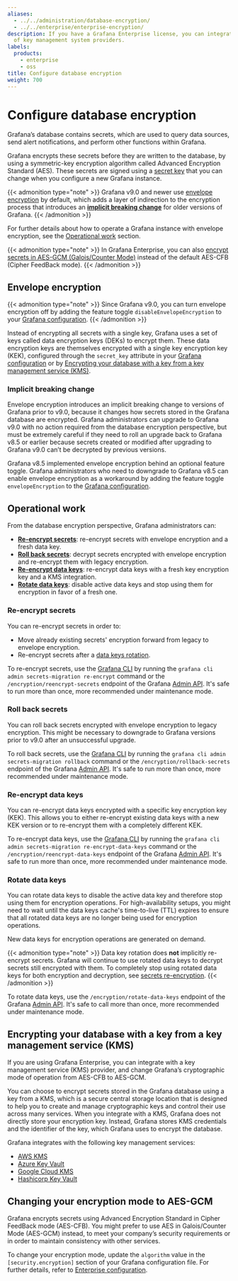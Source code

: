 ```yaml
---
aliases:
  - ../../administration/database-encryption/
  - ../../enterprise/enterprise-encryption/
description: If you have a Grafana Enterprise license, you can integrate with a variety
  of key management system providers.
labels:
  products:
    - enterprise
    - oss
title: Configure database encryption
weight: 700
---
```


# Configure database encryption

Grafana’s database contains secrets, which are used to query data sources, send alert notifications, and perform other functions within Grafana.

Grafana encrypts these secrets before they are written to the database, by using a symmetric-key encryption algorithm called Advanced Encryption Standard (AES). These secrets are signed using a [secret key](../../configure-grafana/#secret_key) that you can change when you configure a new Grafana instance.

{{< admonition type="note" >}}
Grafana v9.0 and newer use [envelope encryption](#envelope-encryption) by default, which adds a layer of indirection to the encryption process that introduces an [**implicit breaking change**](#implicit-breaking-change) for older versions of Grafana.
{{< /admonition >}}

For further details about how to operate a Grafana instance with envelope encryption, see the [Operational work](#operational-work) section.

{{< admonition type="note" >}}
In Grafana Enterprise, you can also [encrypt secrets in AES-GCM (Galois/Counter Mode)](#changing-your-encryption-mode-to-aes-gcm) instead of the default AES-CFB (Cipher FeedBack mode).
{{< /admonition >}}

## Envelope encryption

{{< admonition type="note" >}}
Since Grafana v9.0, you can turn envelope encryption off by adding the feature toggle `disableEnvelopeEncryption` to your [Grafana configuration](../../configure-grafana/#feature_toggles).
{{< /admonition >}}

Instead of encrypting all secrets with a single key, Grafana uses a set of keys called data encryption keys (DEKs) to encrypt them. These data encryption keys are themselves encrypted with a single key encryption key (KEK), configured through the `secret_key` attribute in your
[Grafana configuration](../../configure-grafana/#secret_key) or by [Encrypting your database with a key from a key management service (KMS)](#encrypting-your-database-with-a-key-from-a-key-management-service-kms).

### Implicit breaking change

Envelope encryption introduces an implicit breaking change to versions of Grafana prior to v9.0, because it changes how secrets stored in the Grafana database are encrypted. Grafana administrators can upgrade to Grafana v9.0 with no action required from the database encryption perspective, but must be extremely careful if they need to roll an upgrade back to Grafana v8.5 or earlier because secrets created or modified after upgrading to Grafana v9.0 can’t be decrypted by previous versions.

Grafana v8.5 implemented envelope encryption behind an optional feature toggle. Grafana administrators who need to downgrade to Grafana v8.5 can enable envelope encryption as a workaround by adding the feature toggle `envelopeEncryption` to the [Grafana configuration](../../configure-grafana/#feature_toggles).

## Operational work

From the database encryption perspective, Grafana administrators can:

- [**Re-encrypt secrets**](#re-encrypt-secrets): re-encrypt secrets with envelope encryption and a fresh data key.
- [**Roll back secrets**](#roll-back-secrets): decrypt secrets encrypted with envelope encryption and re-encrypt them with legacy encryption.
- [**Re-encrypt data keys**](#re-encrypt-data-keys): re-encrypt data keys with a fresh key encryption key and a KMS integration.
- [**Rotate data keys**](#rotate-data-keys): disable active data keys and stop using them for encryption in favor of a fresh one.

### Re-encrypt secrets

You can re-encrypt secrets in order to:

- Move already existing secrets' encryption forward from legacy to envelope encryption.
- Re-encrypt secrets after a [data keys rotation](#rotate-data-keys).

To re-encrypt secrets, use the [Grafana CLI](../../../cli/) by running the `grafana cli admin secrets-migration re-encrypt` command or the `/encryption/reencrypt-secrets` endpoint of the Grafana [Admin API](../../../developers/http_api/admin/#roll-back-secrets). It's safe to run more than once, more recommended under maintenance mode.

### Roll back secrets

You can roll back secrets encrypted with envelope encryption to legacy encryption. This might be necessary to downgrade to Grafana versions prior to v9.0 after an unsuccessful upgrade.

To roll back secrets, use the [Grafana CLI](../../../cli/) by running the `grafana cli admin secrets-migration rollback` command or the `/encryption/rollback-secrets` endpoint of the Grafana [Admin API](../../../developers/http_api/admin/#re-encrypt-secrets). It's safe to run more than once, more recommended under maintenance mode.

### Re-encrypt data keys

You can re-encrypt data keys encrypted with a specific key encryption key (KEK). This allows you to either re-encrypt existing data keys with a new KEK version or to re-encrypt them with a completely different KEK.

To re-encrypt data keys, use the [Grafana CLI](../../../cli/) by running the `grafana cli admin secrets-migration re-encrypt-data-keys` command or the `/encryption/reencrypt-data-keys` endpoint of the Grafana [Admin API](../../../developers/http_api/admin/#re-encrypt-data-encryption-keys). It's safe to run more than once, more recommended under maintenance mode.

### Rotate data keys

You can rotate data keys to disable the active data key and therefore stop using them for encryption operations. For high-availability setups, you might need to wait until the data keys cache's time-to-live (TTL) expires to ensure that all rotated data keys are no longer being used for encryption operations.

New data keys for encryption operations are generated on demand.

{{< admonition type="note" >}}
Data key rotation does **not** implicitly re-encrypt secrets. Grafana will continue to use rotated data keys to decrypt
secrets still encrypted with them. To completely stop using
rotated data keys for both encryption and decryption, see [secrets re-encryption](#re-encrypt-secrets).
{{< /admonition >}}

To rotate data keys, use the `/encryption/rotate-data-keys` endpoint of the Grafana [Admin API](../../../developers/http_api/admin/#rotate-data-encryption-keys). It's safe to call more than once, more recommended under maintenance mode.

## Encrypting your database with a key from a key management service (KMS)

If you are using Grafana Enterprise, you can integrate with a key management service (KMS) provider, and change Grafana’s cryptographic mode of operation from AES-CFB to AES-GCM.

You can choose to encrypt secrets stored in the Grafana database using a key from a KMS, which is a secure central storage location that is designed to help you to create and manage cryptographic keys and control their use across many services. When you integrate with a KMS, Grafana does not directly store your encryption key. Instead, Grafana stores KMS credentials and the identifier of the key, which Grafana uses to encrypt the database.

Grafana integrates with the following key management services:

- [AWS KMS](encrypt-secrets-using-aws-kms/)
- [Azure Key Vault](encrypt-secrets-using-azure-key-vault/)
- [Google Cloud KMS](encrypt-secrets-using-google-cloud-kms/)
- [Hashicorp Key Vault](encrypt-secrets-using-hashicorp-key-vault/)

## Changing your encryption mode to AES-GCM

Grafana encrypts secrets using Advanced Encryption Standard in Cipher FeedBack mode (AES-CFB). You might prefer to use AES in Galois/Counter Mode (AES-GCM) instead, to meet your company’s security requirements or in order to maintain consistency with other services.

To change your encryption mode, update the `algorithm` value in the `[security.encryption]` section of your Grafana configuration file. For further details, refer to [Enterprise configuration](../../configure-grafana/enterprise-configuration/#securityencryption).
